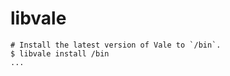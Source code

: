 # libvale

```console
# Install the latest version of Vale to `/bin`.
$ libvale install /bin
...
```